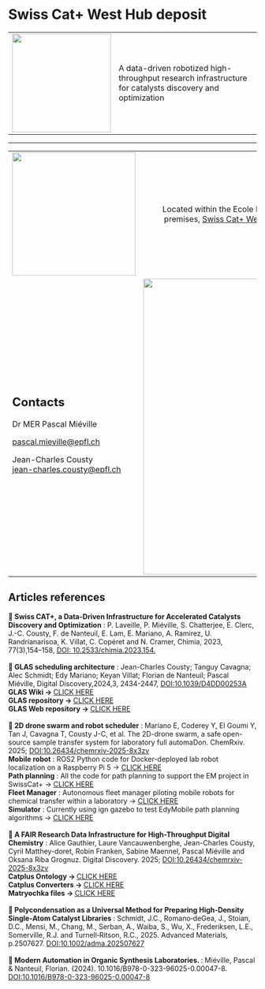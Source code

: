 # Swiss Cat+ West Hub deposit
<table style="border-collapse: collapse; border: none;">
    <tr>
        <td><img width="200px" src="https://images.squarespace-cdn.com/content/v1/6012a0a1f4c67c587a8eff67/d7731755-2fa3-4548-bf1e-5a25182d67ae/Combined+Logo+CAT-ETH-EPFL+%282%29.png?format=1500w"></td>
        <td>A data-driven robotized high-throughput research infrastructure for catalysts discovery and optimization</td>
    </tr>
</table>

<hr />

<table style="border-collapse: collapse; border: none;">
    <tr>
        <td>
            <a href="https://www.epfl.ch/research/facilities/swisscat/">
                <img width="250px" src="https://images.squarespace-cdn.com/content/v1/6012a0a1f4c67c587a8eff67/1612194758597-UAVG9IIBRMXHMYQXDAF3/EPFL_campus_2017-1920x1080.jpg">
            </a>
        </td>
        <td>
            <div style="text-align: center">Located within the Ecole Polytechnique Federale de Lausanne (EPFL) premises, <a href="https://www.epfl.ch/research/facilities/swisscat/">Swiss Cat+ West hub</a> focuses on <b>homogeneous</b> catalysis.</div>
        </td>
    </tr>
    <tr>
        <td>
            <h2>Contacts</h2>
            <div>
            Dr MER Pascal Miéville
            </div>
            <a href="mailto:pascal.mieville@epfl.ch"><p>pascal.mieville@epfl.ch</p></a>
            <div>
            Jean-Charles Cousty
            </div>
            <a href="mailto:jean-charles.cousty@epfl.ch">jean-charles.cousty@epfl.ch</a>
        </td>
        <td>
        <a href="https://www.epfl.ch/research/facilities/swisscat/">
                <img width="600px" src="https://www.epfl.ch/research/facilities/swisscat/wp-content/uploads/Tout-labo-3D-Cad-1024x248.png">
            </a>
        </td>
    </tr>
</table>

<div>
    <h2>Articles references</h2>
    <div></div>
    <div>
    <b>📖 Swiss CAT+, a Data-Driven Infrastructure for Accelerated Catalysts Discovery and Optimization</b> : P. Laveille, P. Miéville, S. Chatterjee, E. Clerc, J.-C. Cousty, F. de Nanteuil, E. Lam, E. Mariano, A. Ramirez, U. Randrianarisoa, K. Villat, C. Copéret and N. Cramer, Chimia, 2023, 77(3),154–158, <a href="https://www.doi.org/10.2533/chimia.2023.154">DOI: 10.2533/chimia.2023.154.</a>
    </div>
    <br>
    <div>
    <b>📖 GLAS scheduling architecture</b> : Jean-Charles Cousty; Tanguy Cavagna; Alec Schmidt; Edy Mariano; Keyan Villat; Florian de Nanteuil; Pascal Miéville, Digital Discovery,2024,3, 2434-2447, <a href="https://www.doi.org/10.1039/d4dd00253a">DOI:10.1039/D4DD00253A</a>
    <br>
    <b>GLAS Wiki -> </b><a href="https://github.com/swisscatplus/glas/wiki">CLICK HERE</a>
    <br>
    <b>GLAS repository -> </b><a href="https://github.com/swisscatplus/glas">CLICK HERE</a>
    <br>
    <b>GLAS Web repository -> </b><a href="https://github.com/swisscatplus/glas-web-client">CLICK HERE</a>
    </div>
    <br>
    <div>
    <b>📖 2D drone swarm and robot scheduler</b> : Mariano E, Coderey Y, El Goumi Y, Tan J, Cavagna T, Cousty J-C, et al. The 2D-drone swarm, a safe open-source sample transfer system for laboratory full automaDon. ChemRxiv. 2025; <a href="https://doi.org/10.26434/chemrxiv-2025-8x3zv">DOI:10.26434/chemrxiv-2025-8x3zv</a>
    <br>
    <b>Mobile robot</b> : ROS2 Python code for Docker-deployed lab robot localization on a Raspberry Pi 5 -> <a href="https://github.com/swisscatplus/EM_onrobot">CLICK HERE</a>
    <br>
    <b>Path planning</b> : All the code for path planning to support the EM project in SwissCat+ -> <a href="https://github.com/swisscatplus/EM_pathplanning">CLICK HERE</a>
    <br>
    <b>Fleet Manager</b> : Autonomous fleet manager piloting mobile robots for chemical transfer within a laboratory -> <a href="https://github.com/swisscatplus/EM_fleetmanager">CLICK HERE</a>
    <br>
    <b>Simulator</b> : Currently using ign gazebo to test EdyMobile path planning algorithms -> <a href="https://github.com/swisscatplus/EM_simulator">CLICK HERE</a>
    </div>
    <br>
    <div>
    <b>📖 A FAIR Research Data Infrastructure for High-Throughput Digital Chemistry</b> : Alice Gauthier, Laure Vancauwenberghe, Jean-Charles Cousty, Cyril Matthey-doret, Robin Franken, Sabine Maennel, Pascal Miéville and Oksana Riba Grognuz. Digital Discovery. 2025; <a href="https://doi.org/10.26434/chemrxiv-2025-8x3zv">DOI:10.26434/chemrxiv-2025-8x3zv</a>
    <br>
    <b>Catplus Ontology -> </b><a href="https://github.com/swisscatplus/catplus-ontology">CLICK HERE</a>
    <br>
    <b>Catplus Converters -> </b><a href="https://github.com/swisscatplus/catplus-converters">CLICK HERE</a>
    <br>
    <b>Matryochka files -> </b><a href="">CLICK HERE</a>
    </div>
    <br>
    <div>
    <b>📖 Polycondensation as a Universal Method for Preparing High‐Density Single‐Atom Catalyst Libraries </b> : Schmidt, J.C., Romano‐deGea, J., Stoian, D.C., Mensi, M., Chang, M., Serban, A., Waiba, S., Wu, X., Frederiksen, L.E., Somerville, R.J. and Turnell‐Ritson, R.C., 2025. Advanced Materials, p.2507627. <a href="https://doi.org/10.1002/adma.202507627">DOI:10.1002/adma.202507627</a>
    </div> 
    <br>
    <div>
    <b>📖 Modern Automation in Organic Synthesis Laboratories. </b> : Miéville, Pascal & Nanteuil, Florian. (2024).  10.1016/B978-0-323-96025-0.00047-8. <a href="http://dx.doi.org/10.1016/B978-0-323-96025-0.00047-8">DOI:10.1016/B978-0-323-96025-0.00047-8</a>
    </div>
</div>
